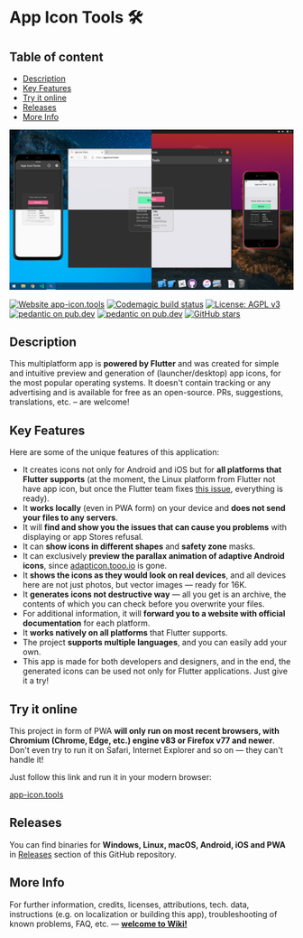 # App Icon Tools 🛠️

## Table of content

* [Description](#Description)
* [Key Features](#Key-Features)
* [Try it online](#Try-it-online)
* [Releases](#Releases)
* [More Info](#More0Info)

![Screenshot](preview.png)

[![Website app-icon.tools](https://img.shields.io/website?down_color=red&down_message=offline&up_color=success&up_message=online&url=https%3A%2F%2Fapp-icon.tools)](https://app-icon.tools)
[![Codemagic build status](https://api.codemagic.io/apps/5fc3a2a2f7698e4473b866bf/5fc3a2a2f7698e4473b866be/status_badge.svg)](https://codemagic.io/apps/5fc3a2a2f7698e4473b866bf/5fc3a2a2f7698e4473b866be/latest_build)
[![License: AGPL v3](https://img.shields.io/badge/license-AGPL%20v3-blue.svg)](https://www.gnu.org/licenses/agpl-3.0)
[![pedantic on pub.dev](https://img.shields.io/badge/style-pedantic-blue)](https://pub.dev/packages/pedantic)
[![pedantic on pub.dev](https://img.shields.io/github/v/release/tsinis/app_icon_tools)](https://github.com/tsinis/app_icon_tools/releases)
[![GitHub stars](https://img.shields.io/github/stars/tsinis/app_icon_tools?style=social)](https://github.com/tsinis/app_icon_tools/stargazers/)

## Description

This multiplatform app is **powered by Flutter** and was created for simple and intuitive preview and generation of (launcher/desktop) app icons, for the most popular operating systems. It doesn't contain tracking or any advertising and is available for free as an open-source. PRs, suggestions, translations, etc. – are welcome!

## Key Features

Here are some of the unique features of this application:

* It creates icons not only for Android and iOS but for **all platforms that Flutter supports** (at the moment, the Linux platform from Flutter not have app icon, but once the Flutter team fixes [this issue](https://github.com/flutter/flutter/issues/53229), everything is ready).
* It **works locally** (even in PWA form) on your device and **does not send your files to any servers**.
* It will **find and show you the issues that can cause you problems** with displaying or app Stores refusal.
* It can **show icons in different shapes** and **safety zone** masks.
* It can exclusively **preview the parallax animation of adaptive Android icons**, since [adapticon.tooo.io](https://adapticon.tooo.io) is gone.
* It **shows the icons as they would look on real devices**, and all devices here are not just photos, but vector images — ready for 16K.
* It **generates icons not destructive way** — all you get is an archive, the contents of which you can check before you overwrite your files.
* For additional information, it will **forward you to a website with official documentation** for each platform.
* It **works natively on all platforms** that Flutter supports.
* The project **supports multiple languages**, and you can easily add your own.
* This app is made for both developers and designers, and in the end, the generated icons can be used not only for Flutter applications. Just give it a try!

## Try it online

This project in form of PWA **will only run on most recent browsers, with Chromium (Chrome, Edge, etc.) engine v83 or Firefox v77 and newer**. Don't even try to run it on Safari, Internet Explorer and so on — they can't handle it!

Just follow this link and run it in your modern browser:

[app-icon.tools](https://app-icon.tools)

## Releases

You can find binaries for **Windows, Linux, macOS, Android, iOS and PWA** in [Releases](https://github.com/tsinis/app_icon_tools/releases) section of this GitHub repository.

## More Info

For further information, credits, licenses, attributions, tech. data, instructions (e.g. on localization or building this app), troubleshooting of known problems, FAQ, etc. — [**welcome to Wiki!**](https://github.com/tsinis/app_icon_tools/wiki)
